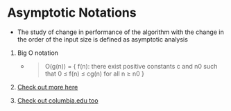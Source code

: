 # Asymptotic Notations
* The study of change in performance of the algorithm with the change in the order of the input size is defined as asymptotic analysis

1. Big O notation
    * > O(g(n)) = { f(n): there exist positive constants c and n0
            such that 0 ≤ f(n) ≤ cg(n) for all n ≥ n0 }

2. [Check out more here](https://www.programiz.com/dsa/asymptotic-notations)
3. [Check out columbia.edu too](http://www.columbia.edu/~cs2035/courses/ieor6614.S11/algal.pdf)
